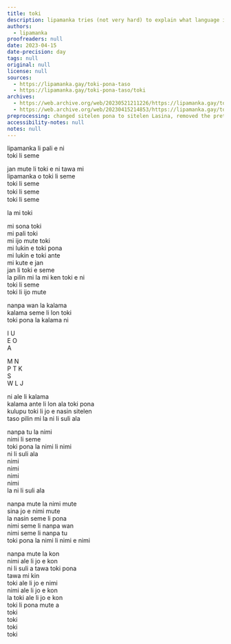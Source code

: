 ```yaml
---
title: toki
description: lipamanka tries (not very hard) to explain what language is in toki pona
authors:
  - lipamanka
proofreaders: null
date: 2023-04-15
date-precision: day
tags: null
original: null
license: null
sources:
  - https://lipamanka.gay/toki-pona-taso
  - https://lipamanka.gay/toki-pona-taso/toki
archives:
  - https://web.archive.org/web/20230521211226/https://lipamanka.gay/toki-pona-taso
  - https://web.archive.org/web/20230415214853/https://lipamanka.gay/toki-pona-taso/toki
preprocessing: changed sitelen pona to sitelen Lasina, removed the pretty whitespace
accessibility-notes: null
notes: null
---
```


lipamanka li pali e ni  
toki li seme

jan mute li toki e ni tawa mi  
lipamanka o toki li seme  
toki li seme  
toki li seme 　  
toki li seme

la mi toki

mi sona toki  
mi pali toki  
mi ijo mute toki  
mi lukin e toki pona  
mi lukin e toki ante  
mi kute e jan  
jan li toki e seme  
la pilin mi la mi ken toki e ni  
toki li seme  
toki li ijo mute

nanpa wan la kalama  
kalama seme li lon toki  
toki pona la kalama ni

I U  
E O  
A

M N  
P T K  
S  
W L J

ni ale li kalama  
kalama ante li lon ala toki pona  
kulupu toki li jo e nasin sitelen  
taso pilin mi la ni li suli ala

nanpa tu la nimi  
nimi li seme  
toki pona la nimi li nimi  
ni li suli ala  
nimi  
nimi  
nimi  
nimi  
la ni li suli ala

nanpa mute la nimi mute  
sina jo e nimi mute  
la nasin seme li pona  
nimi seme li nanpa wan  
nimi seme li nanpa tu  
toki pona la nimi li nimi e nimi

nanpa mute la kon  
nimi ale li jo e kon  
ni li suli a tawa toki pona  
tawa mi kin  
toki ale li jo e nimi  
nimi ale li jo e kon  
la toki ale li jo e kon  
toki li pona mute a  
toki  
toki  
toki  
toki
